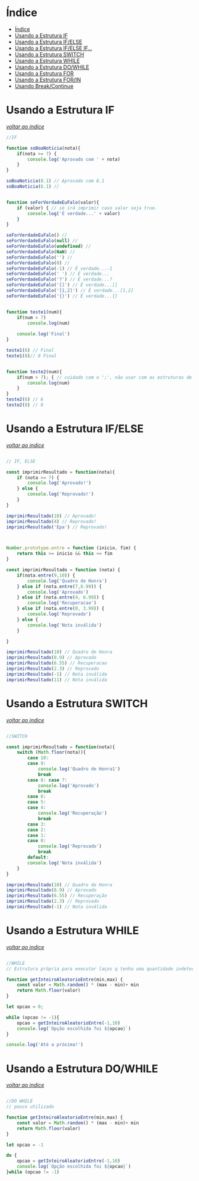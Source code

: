 # Índice

- [Índice](#índice)
- [Usando a Estrutura IF](#usando-a-estrutura-if)
- [Usando a Estrutura IF/ELSE](#usando-a-estrutura-ifelse)
- [Usando a Estrutura IF/ELSE IF…](#usando-a-estrutura-ifelse-if)
- [Usando a Estrutura SWITCH](#usando-a-estrutura-switch)
- [Usando a Estrutura WHILE](#usando-a-estrutura-while)
- [Usando a Estrutura DO/WHILE](#usando-a-estrutura-dowhile)
- [Usando a Estrutura FOR](#usando-a-estrutura-for)
- [Usando a Estrutura FOR/IN](#usando-a-estrutura-forin)
- [Usando Break/Continue](#usando-breakcontinue)

# Usando a Estrutura IF

[*voltar ao indice*](#índice)

```js
//IF

function soBoaNoticia(nota){
    if(nota >= 7) {
        console.log('Aprovado com ' + nota)
    }
}

soBoaNoticia(8.1) // Aprovado com 8.1
soBoaNoticia(6.1) // 


function seForVerdadeEuFalo(valor){
    if (valor) { // só irá imprimir caso valor seja true.
        console.log('É verdade...' + valor)
    }
}

seForVerdadeEuFalo() //
seForVerdadeEuFalo(null) //
seForVerdadeEuFalo(undefined) //
seForVerdadeEuFalo(NaN) //
seForVerdadeEuFalo('') //
seForVerdadeEuFalo(0) //
seForVerdadeEuFalo(-1) // É verdade...-1
seForVerdadeEuFalo(' ') // É verdade...  
seForVerdadeEuFalo('?') // É verdade...?
seForVerdadeEuFalo('[]') // É verdade...[]
seForVerdadeEuFalo('[1,2]') // É verdade...[1,2]
seForVerdadeEuFalo('{}') // É verdade...{}


function teste1(num){
    if(num > 7)
        console.log(num)
    
    console.log('Final')
}

teste1(6) // Final
teste1(8)// 8 Final


function teste2(num){
    if(num > 7); { // cuidado com o ';', não usar com as estruturas de controle
        console.log(num)
    }
}
teste2(6) // 6
teste2(8) // 8 
```

# Usando a Estrutura IF/ELSE

[*voltar ao indice*](#índice)

```js

// IF, ELSE

const imprimirResultado = function(nota){
    if (nota >= 7) {
        console.log('Aprovado!')
    } else {
        console.log('Reprovado!')
    }
}

imprimirResultado(10) // Aprovado!
imprimirResultado(4) // Reprovado!
imprimirResultado('Epa') // Reprovado!



Number.prototype.entre = function (inicio, fim) {
    return this >= inicio && this <= fim
}

const imprimirResultado = function (nota) {
    if(nota.entre(9,10)) {
        console.log('Quadro de Honra')
    } else if (nota.entre(7,8.99)) {
        console.log('Aprovado')
    } else if (nota.entre(4, 6.99)) {
        console.log('Recuperacao')
    } else if (nota.entre(0, 3.99)) {
        console.log('Reprovado')
    } else {
        console.log('Nota inválida')
    }

}

imprimirResultado(10) // Quadro de Honra
imprimirResultado(8.9) // Aprovado
imprimirResultado(6.55) // Recuperacao
imprimirResultado(2.3) // Reprovado
imprimirResultado(-1) // Nota inválida
imprimirResultado(11) // Nota inválida
```
# Usando a Estrutura SWITCH

[*voltar ao indice*](#índice)

```js

//SWITCH

const imprimirResultado = function(nota){
    switch (Math.floor(nota)){
        case 10:
        case 9:
            console.log('Quadro de Honra1')
            break
        case 8: case 7:
            console.log('Aprovado')
            break
        case 6:
        case 5:
        case 4:
            console.log('Recuperação')
            break
        case 3:
        case 2:
        case 1:
        case 0:
            console.log('Reprovado')
            break
        default:
        console.log('Nota inválida')
    }
}

imprimirResultado(10) // Quadro de Honra
imprimirResultado(8.9) // Aprovado
imprimirResultado(6.55) // Recuperação
imprimirResultado(2.3) // Reprovado
imprimirResultado(-1) // Nota inválida
```

# Usando a Estrutura WHILE

[*voltar ao indice*](#índice)

```js

//WHILE
// Estrutura própria para executar laços q tenha uma quantidade indeterminada de execuções.

function getInteiroAleatorioEntre(min,max) {
    const valor = Math.random() * (max - min)+ min
    return Math.floor(valor)
}

let opcao = 0;

while (opcao != -1){
    opcao = getInteiroAleatorioEntre(-1,10)
    console.log(`Opção escolhida foi ${opcao}`)
}

console.log('Até a próxima!')
```
# Usando a Estrutura DO/WHILE

[*voltar ao indice*](#índice)

```js

//DO WHILE
// pouco utilizado

function getInteiroAleatorioEntre(min,max) {
    const valor = Math.random() * (max - min)+ min
    return Math.floor(valor)
}

let opcao = -1

do {
    opcao = getInteiroAleatorioEntre(-1,10)
    console.log(`Opção escolhida foi ${opcao}`)
}while (opcao != -1)
```

